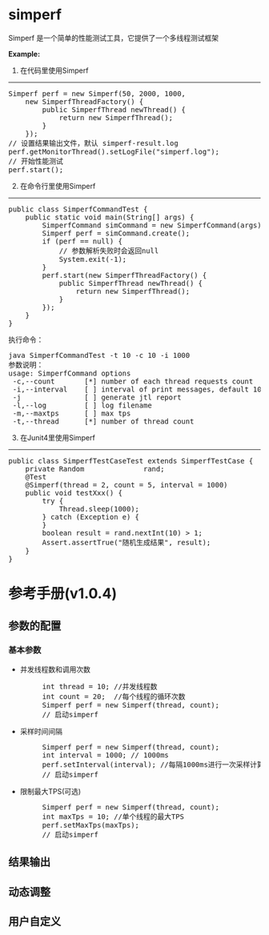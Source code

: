 simperf
=======

Simperf 是一个简单的性能测试工具，它提供了一个多线程测试框架

<b>Example:</b>

1. 在代码里使用Simperf
----------------------
<pre>
Simperf perf = new Simperf(50, 2000, 1000, 
    new SimperfThreadFactory() {
        public SimperfThread newThread() {
            return new SimperfThread();
        }
    });
// 设置结果输出文件，默认 simperf-result.log
perf.getMonitorThread().setLogFile("simperf.log");
// 开始性能测试
perf.start();
</pre>

2. 在命令行里使用Simperf
------------------------
<pre>
public class SimperfCommandTest {
	public static void main(String[] args) {
	    SimperfCommand simCommand = new SimperfCommand(args);
	    Simperf perf = simCommand.create();
		if (perf == null) {
			// 参数解析失败时会返回null
			System.exit(-1);
		}
	    perf.start(new SimperfThreadFactory() {
	        public SimperfThread newThread() {
	            return new SimperfThread();
	        }
	    });
	}
}
</pre>
执行命令：
<pre>
java SimperfCommandTest -t 10 -c 10 -i 1000
参数说明：
usage: SimperfCommand options
 -c,--count <arg>      [*] number of each thread requests count
 -i,--interval <arg>   [ ] interval of print messages, default 1000
 -j <arg>              [ ] generate jtl report
 -l,--log <arg>        [ ] log filename
 -m,--maxtps <arg>     [ ] max tps
 -t,--thread <arg>     [*] number of thread count
</pre>
3. 在Junit4里使用Simperf
------------------------
<pre>
public class SimperfTestCaseTest extends SimperfTestCase {
    private Random              rand;
    @Test
    @Simperf(thread = 2, count = 5, interval = 1000)
    public void testXxx() {
        try {
            Thread.sleep(1000);
        } catch (Exception e) {
        }
        boolean result = rand.nextInt(10) > 1;
        Assert.assertTrue("随机生成结果", result);
    }
}
</pre>

参考手册(v1.0.4)
================
参数的配置
--------
### 基本参数
+ 并发线程数和调用次数
<pre>
        int thread = 10; //并发线程数
        int count = 20;  //每个线程的循环次数
        Simperf perf = new Simperf(thread, count);
		// 启动simperf
</pre>
+ 采样时间间隔
<pre>
        Simperf perf = new Simperf(thread, count);
		int interval = 1000; // 1000ms
        perf.setInterval(interval); //每隔1000ms进行一次采样计算
		// 启动simperf
</pre>
+ 限制最大TPS(可选)
<pre>
        Simperf perf = new Simperf(thread, count);
		int maxTps = 10; //单个线程的最大TPS
        perf.setMaxTps(maxTps);
		// 启动simperf
</pre>
结果输出
--------
动态调整
--------
用户自定义
----------
